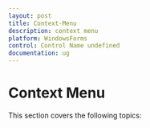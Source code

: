 ```yaml
---
layout: post
title: Context-Menu
description: context menu
platform: WindowsForms
control: Control Name undefined
documentation: ug
---
```


# Context Menu

This section covers the following topics:



